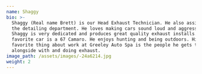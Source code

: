 ```yaml
---
name: Shaggy
bio: >-
  Shaggy (Real name Brett) is our Head Exhaust Technician. He also assists in
  the detailing department. He loves making cars sound loud and aggressive.
  Shaggy is very dedicated and produces great quality exhaust installs. His
  favorite car is a 67 Camaro. He enjoys hunting and being outdoors. His
  favorite thing about work at Greeley Auto Spa is the people he gets to work
  alongside with and doing exhaust.
image_path: /assets/images/-24a6214.jpg
weight: 2
---
```


